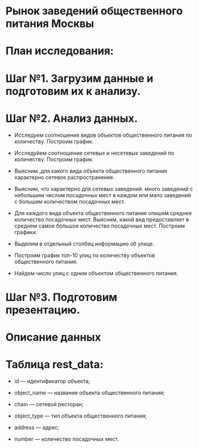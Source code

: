 # Рынок заведений общественного питания Москвы

# План исследования:

# Шаг №1. Загрузим данные и подготовим их к анализу.

# Шаг №2. Анализ данных.

- Исследуем соотношение видов объектов общественного питания по количеству. Построим график.

- Исследуйем соотношение сетевых и несетевых заведений по количеству. Построим график.

- Выясним ,для какого вида объекта общественного питания характерно сетевое распространение.

- Выясним, что характерно для сетевых заведений: много заведений с небольшим числом посадочных мест в каждом или мало заведений с большим количеством посадочных мест.

- Для каждого вида объекта общественного питания опишем среднее количество посадочных мест. Выясним, какой вид предоставляет в среднем самое большое количество посадочных мест. Построим графики.

- Выделим в отдельный столбец информацию об улице.

- Построим график топ-10 улиц по количеству объектов общественного питания.

- Найдем число улиц с одним объектом общественного питания.

# Шаг №3. Подготовим презентацию.


# Описание данных

# Таблица rest_data:

- id — идентификатор объекта;

- object_name — название объекта общественного питания;

- chain — сетевой ресторан;

- object_type — тип объекта общественного питания;

- address — адрес;

- number — количество посадочных мест.
